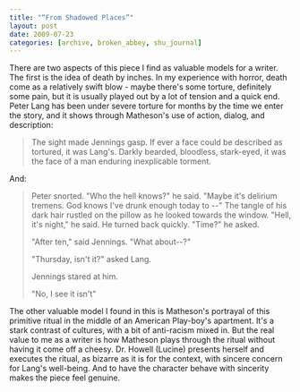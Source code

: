 ```yaml
---
title: "“From Shadowed Places”"
layout: post
date: 2009-07-23
categories: [archive, broken_abbey, shu_journal]
---
```


There are two aspects of this piece I find as valuable models for a writer. The
first is the idea of death by inches. In my experience with horror, death come
as a relatively swift blow - maybe there's some torture, definitely some pain,
but it is usually played out by a lot of tension and a quick end. Peter Lang has
been under severe torture for months by the time we enter the story, and it
shows through Matheson's use of action, dialog, and description:

> The sight made Jennings gasp. If ever a face could be described as tortured,
> it was Lang's. Darkly bearded, bloodless, stark-eyed, it was the face of a man
> enduring inexplicable torment.

And:

> Peter snorted. "Who the hell knows?" he said. "Maybe it's delirium tremens.
> God knows I've drunk enough today to --" The tangle of his dark hair rustled
> on the pillow as he looked towards the window. "Hell, it's night," he said. He
> turned back quickly. "Time?" he asked.
>
> "After ten," said Jennings. "What about--?"
>
> "Thursday, isn't it?" asked Lang.
>
> Jennings stared at him.
>
> "No, I see it isn't"

The other valuable model I found in this is Matheson's portrayal of this
primitive ritual in the middle of an American Play-boy's apartment. It's a stark
contrast of cultures, with a bit of anti-racism mixed in. But the real value to
me as a writer is how Matheson plays through the ritual without having it come
off a cheesy. Dr. Howell (Lucine) presents herself and executes the ritual, as
bizarre as it is for the context, with sincere concern for Lang's well-being.
And to have the character behave with sincerity makes the piece feel genuine.

